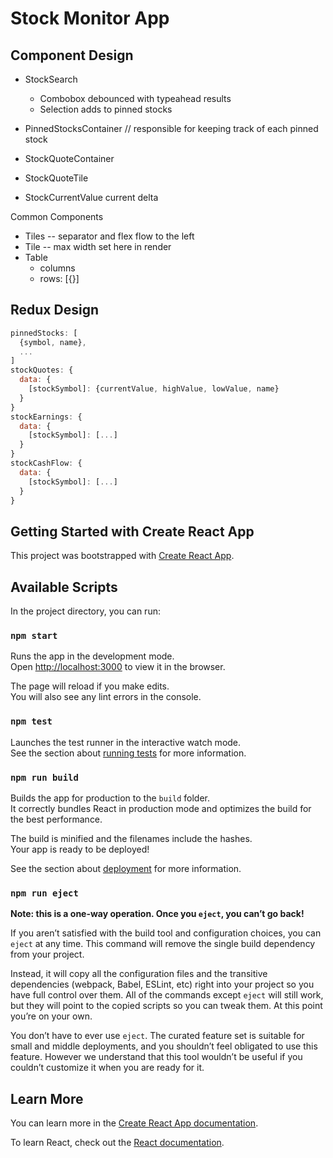 # Stock Monitor App

## Component Design

- StockSearch

  - Combobox debounced with typeahead results
  - Selection adds to pinned stocks

- PinnedStocksContainer // responsible for keeping track of each pinned stock

- StockQuoteContainer

- StockQuoteTile
- StockCurrentValue current delta

Common Components

- Tiles -- separator and flex flow to the left
- Tile -- max width set here in render
- Table
  - columns
  - rows: [{}]

## Redux Design

```javascript
pinnedStocks: [
  {symbol, name},
  ...
]
stockQuotes: {
  data: {
    [stockSymbol]: {currentValue, highValue, lowValue, name}
  }
}
stockEarnings: {
  data: {
    [stockSymbol]: [...]
  }
}
stockCashFlow: {
  data: {
    [stockSymbol]: [...]
  }
}
```

## Getting Started with Create React App

This project was bootstrapped with [Create React App](https://github.com/facebook/create-react-app).

## Available Scripts

In the project directory, you can run:

### `npm start`

Runs the app in the development mode.\
Open [http://localhost:3000](http://localhost:3000) to view it in the browser.

The page will reload if you make edits.\
You will also see any lint errors in the console.

### `npm test`

Launches the test runner in the interactive watch mode.\
See the section about [running tests](https://facebook.github.io/create-react-app/docs/running-tests) for more information.

### `npm run build`

Builds the app for production to the `build` folder.\
It correctly bundles React in production mode and optimizes the build for the best performance.

The build is minified and the filenames include the hashes.\
Your app is ready to be deployed!

See the section about [deployment](https://facebook.github.io/create-react-app/docs/deployment) for more information.

### `npm run eject`

**Note: this is a one-way operation. Once you `eject`, you can’t go back!**

If you aren’t satisfied with the build tool and configuration choices, you can `eject` at any time. This command will remove the single build dependency from your project.

Instead, it will copy all the configuration files and the transitive dependencies (webpack, Babel, ESLint, etc) right into your project so you have full control over them. All of the commands except `eject` will still work, but they will point to the copied scripts so you can tweak them. At this point you’re on your own.

You don’t have to ever use `eject`. The curated feature set is suitable for small and middle deployments, and you shouldn’t feel obligated to use this feature. However we understand that this tool wouldn’t be useful if you couldn’t customize it when you are ready for it.

## Learn More

You can learn more in the [Create React App documentation](https://facebook.github.io/create-react-app/docs/getting-started).

To learn React, check out the [React documentation](https://reactjs.org/).
